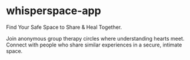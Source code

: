 # whisperspace-app

Find Your Safe Space to Share & Heal Together.

Join anonymous group therapy circles where understanding hearts meet. Connect with people who share similar experiences in a secure, intimate space.
